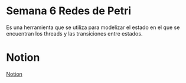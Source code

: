 # Semana 6 Redes de Petri

Es una herramienta que se utiliza para modelizar el estado en el que se encuentran los threads y las transiciones entre estados.

# Notion

[Notion](https://mis-notas.notion.site/Semana-6-ffab96412bd949cd9d3c7ca59d38a887?pvs=4)
